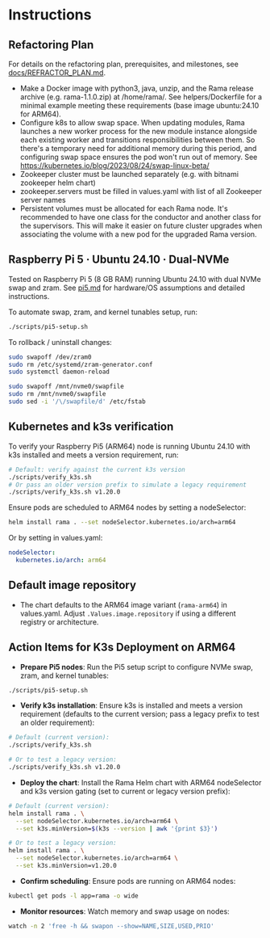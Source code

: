 # Instructions

## Refactoring Plan

For details on the refactoring plan, prerequisites, and milestones, see [docs/REFRACTOR_PLAN.md](docs/REFRACTOR_PLAN.md).

- Make a Docker image with python3, java, unzip, and the Rama release archive (e.g. rama-1.1.0.zip) at /home/rama/. See helpers/Dockerfile for a minimal example meeting these requirements (base image ubuntu:24.10 for ARM64).
- Configure k8s to allow swap space. When updating modules, Rama launches a new worker process for the new module instance alongside each existing worker and transitions responsibilities between them. So there's a temporary need for additional memory during this period, and configuring swap space ensures the pod won't run out of memory. See https://kubernetes.io/blog/2023/08/24/swap-linux-beta/
- Zookeeper cluster must be launched separately (e.g. with bitnami zookeeper helm chart)
- zookeeper.servers must be filled in values.yaml with list of all Zookeeper server names
- Persistent volumes must be allocated for each Rama node. It's recommended to have one class for the conductor and another class for the supervisors. This will make it easier on future cluster upgrades when associating the volume with a new pod for the upgraded Rama version.

## Raspberry Pi 5 · Ubuntu 24.10 · Dual-NVMe

Tested on Raspberry Pi 5 (8 GB RAM) running Ubuntu 24.10 with dual NVMe swap and zram. See [pi5.md](pi5.md) for hardware/OS assumptions and detailed instructions.

To automate swap, zram, and kernel tunables setup, run:

```bash
./scripts/pi5-setup.sh
```

To rollback / uninstall changes:

```bash
sudo swapoff /dev/zram0
sudo rm /etc/systemd/zram-generator.conf
sudo systemctl daemon-reload

sudo swapoff /mnt/nvme0/swapfile
sudo rm /mnt/nvme0/swapfile
sudo sed -i '/\/swapfile/d' /etc/fstab
```

## Kubernetes and k3s verification
To verify your Raspberry Pi5 (ARM64) node is running Ubuntu 24.10 with k3s installed and meets a version requirement, run:

```bash
# Default: verify against the current k3s version
./scripts/verify_k3s.sh
# Or pass an older version prefix to simulate a legacy requirement
./scripts/verify_k3s.sh v1.20.0
```

Ensure pods are scheduled to ARM64 nodes by setting a nodeSelector:

```bash
helm install rama . --set nodeSelector.kubernetes.io/arch=arm64
```

Or by setting in values.yaml:

```yaml
nodeSelector:
  kubernetes.io/arch: arm64
```

## Default image repository
- The chart defaults to the ARM64 image variant (`rama-arm64`) in values.yaml. Adjust `.Values.image.repository` if using a different registry or architecture.

## Action Items for K3s Deployment on ARM64

- **Prepare Pi5 nodes**: Run the Pi5 setup script to configure NVMe swap, zram, and kernel tunables:

```bash
./scripts/pi5-setup.sh
```

- **Verify k3s installation**: Ensure k3s is installed and meets a version requirement (defaults to the current version; pass a legacy prefix to test an older requirement):

```bash
# Default (current version):
./scripts/verify_k3s.sh

# Or to test a legacy version:
./scripts/verify_k3s.sh v1.20.0
```

- **Deploy the chart**: Install the Rama Helm chart with ARM64 nodeSelector and k3s version gating (set to current or legacy version prefix):

```bash
# Default (current version):
helm install rama . \
  --set nodeSelector.kubernetes.io/arch=arm64 \
  --set k3s.minVersion=$(k3s --version | awk '{print $3}')

# Or to test a legacy version:
helm install rama . \
  --set nodeSelector.kubernetes.io/arch=arm64 \
  --set k3s.minVersion=v1.20.0
```

- **Confirm scheduling**: Ensure pods are running on ARM64 nodes:

```bash
kubectl get pods -l app=rama -o wide
```

- **Monitor resources**: Watch memory and swap usage on nodes:

```bash
watch -n 2 'free -h && swapon --show=NAME,SIZE,USED,PRIO'
```
